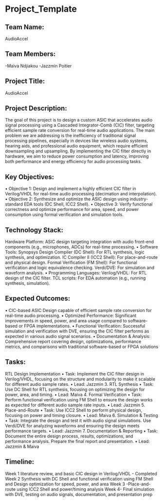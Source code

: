 # Project_Template

## Team Name: 
AudioAccel

## Team Members:
-Maiva Ndjiakou
-Jazzmin Poitier

## Project Title:
AudioAccel

## Project Description:
The goal of this project is to design a custom ASIC that accelerates audio signal processing using a Cascaded Integrator-Comb (CIC) filter, targeting efficient sample rate conversion for real-time audio applications. The main problem we are addressing is the inefficiency of traditional signal processing pipelines, especially in devices like wireless audio systems, hearing aids, and professional audio equipment, which require efficient downsampling and upsampling. By implementing the CIC filter directly in hardware, we aim to reduce power consumption and latency, improving both performance and energy efficiency for audio processing tasks.

## Key Objectives:
•	Objective 1: Design and implement a highly efficient CIC filter in Verilog/VHDL for real-time audio processing (decimation and interpolation).
•	Objective 2: Synthesize and optimize the ASIC design using industry-standard EDA tools (DC Shell, ICC2 Shell).
•	Objective 3: Verify functional correctness and optimize performance for area, speed, and power consumption using formal verification and simulation tools.

## Technology Stack:
Hardware Platform: ASIC design targeting integration with audio front-end components (e.g., microphones, ADCs) for real-time processing.
•	Software Tools:
Synopsys Design Compiler (DC Shell): For RTL synthesis, logic synthesis, and optimization.
IC Compiler II (ICC2 Shell): For place-and-route and physical design.
Formal Verification (FM Shell): For functional verification and logic equivalence checking.
Verdi/DVE: For simulation and waveform analysis.
•	Programming Languages:
Verilog/VHDL: For RTL design of the CIC filter.
TCL scripts: For EDA automation (e.g., running synthesis, simulation).


## Expected Outcomes:
•	CIC-based ASIC Design capable of efficient sample rate conversion for real-time audio processing.
•	Optimized Performance: Significant improvements in speed, power, and area usage compared to software-based or FPGA implementations.
•	Functional Verification: Successful simulation and verification with DVE, ensuring the CIC filter performs as expected in various audio signal scenarios.
•	Documentation & Analysis: Comprehensive report covering design, optimizations, performance metrics, and comparisons with traditional software-based or FPGA solutions


## Tasks:
RTL Design Implementation
•	Task: Implement the CIC filter design in Verilog/VHDL, focusing on the structure and modularity to make it scalable for different audio sample rates.
•	Lead: Jazzmin
3. RTL Synthesis
•	Task: Use DC Shell for RTL synthesis, focusing on optimizing the design for power, area, and timing.
•	Lead: Maiva
4. Formal Verification
•	Task: Perform functional verification using FM Shell to ensure the design works as expected for different audio sample rate inputs.
•	Lead: Jazzmin
5. Place-and-Route
•	Task: Use ICC2 Shell to perform physical design, focusing on power and timing closure.
•	Lead: Maiva
6. Simulation & Testing
•	Task: Integrate the design and test it with audio signal simulations. Use Verdi/DVE for analyzing waveforms and ensuring the design meets performance targets.
•	Lead: Jazzmin
7. Documentation & Reporting
•	Task: Document the entire design process, results, optimizations, and performance analysis. Prepare the final report and presentation.
•	Lead: Jazzmin & Maiva


## Timeline:
Week 1 literature review, and basic CIC design in Verilog/VHDL - Completed Week 2 Synthesis with DC Shell and functional verification using FM Shell and Design optimization for speed, power, and area Week 3 -Place-and-route using ICC2 Shell and power/timing analysis Week 4- Final simulation with DVE, testing on audio signals, documentation, and presentation prep
